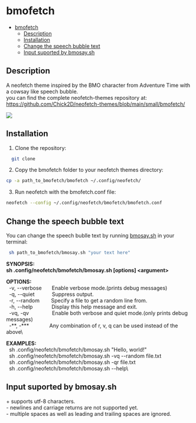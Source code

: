 # bmofetch
- [bmofetch](#bmofetch)
  - [Description](#description)
  - [Installation](#installation)
  - [Change the speech bubble text](#change-the-speech-bubble-text)
  - [Input suported by bmosay.sh](#input-suported-by-bmosaysh)

## Description
A neofetch theme inspired by the BMO character from Adventure Time with a cowsay like speech bubble.\
you can find the complete neofetch-themes repository at:\
https://github.com/Chick2D/neofetch-themes/blob/main/small/bmofetch/

![](https://cdn.discordapp.com/attachments/840232870491979807/1268214715776110612/bmofetch.gif?ex=66ab9c7e&is=66aa4afe&hm=3a2297c0d30efc7ca4b9d7a7121d68080c3c92ad6f13235d4f43d34cf29045d7&)



## Installation
  1. Clone the repository:
```bash
  git clone
```
2. Copy the bmofetch folder to your neofetch themes directory:
```bash
cp -a path_to_bmofetch/bmofetch ~/.config/neofetch/
```
3. Run neofetch with the bmofetch.conf file:
```bash
neofetch --config ~/.config/neofetch/bmofetch/bmofetch.conf
```

## Change the speech bubble text

You can change the speech bublle text by running [bmosay.sh](https://github.com/donatienLeray/bmofetch/bmosay.sh) in your terminal:
```bash
 sh path_to_bmofetch/bmosay.sh "your text here"
```
**SYNOPSIS:\
  sh .config/neofetch/bmofetch/bmosay.sh [options] \<argument\>**

**OPTIONS:**\
&nbsp;&nbsp;-v, --verbose&nbsp;&nbsp;&nbsp;&nbsp;&nbsp;&nbsp;&nbsp;Enable verbose mode.(prints debug messages)\
&nbsp;&nbsp;-q, --quiet&nbsp;&nbsp;&nbsp;&nbsp;&nbsp;&nbsp; &nbsp; &nbsp; &nbsp;Suppress output.\
&nbsp;&nbsp;-r, --random &nbsp;&nbsp;&nbsp;&nbsp;&nbsp;&nbsp;&nbsp;Specify a file to get a random line from.\
&nbsp;&nbsp;-h, --help &nbsp;&nbsp;&nbsp;&nbsp; &nbsp; &nbsp;&nbsp;&nbsp;&nbsp;&nbsp;Display this help message and exit.\
&nbsp;&nbsp;-vq, -qv &nbsp; &nbsp; &nbsp; &nbsp;&nbsp;&nbsp;&nbsp;&nbsp;&nbsp;&nbsp;&nbsp;&nbsp;Enable both verbose and quiet mode.(only prints debug messages)\
&nbsp;&nbsp;-\*\*, -\*\*\*&nbsp; &nbsp; &nbsp; &nbsp;&nbsp;&nbsp;&nbsp;&nbsp;&nbsp;&nbsp;&nbsp;Any combination of r, v, q can be used instead  of the above\

**EXAMPLES:**\
&nbsp;&nbsp;sh .config/neofetch/bmofetch/bmosay.sh "Hello, world!"\
&nbsp;&nbsp;sh .config/neofetch/bmofetch/bmosay.sh -vq --random file.txt\
&nbsp;&nbsp;sh .config/neofetch/bmofetch/bmosay.sh -qr file.txt\
&nbsp;&nbsp;sh .config/neofetch/bmofetch/bmosay.sh --help\

## Input suported by bmosay.sh
\+ supports utf-8 characters.\
\- newlines and carriage returns are not supported yet.\
\- multiple spaces as well as leading and trailing spaces are ignored.

